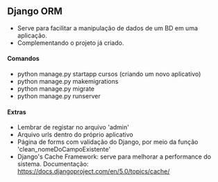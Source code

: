 ## Django ORM
- Serve para facilitar a manipulação de dados de um BD em uma aplicação.
- Complementando o projeto já criado.

#### Comandos 
- python manage.py startapp cursos (criando um novo aplicativo)
- python manage.py makemigrations
- python manage.py migrate
- python manage.py runserver

#### Extras
- Lembrar de registar no arquivo 'admin'
- Arquivo urls dentro do próprio aplicativo
- Página de forms com validação do Django, por meio da função 'clean_nomeDoCampoExistente'
- Django's Cache Framework: serve para melhorar a performance do sistema. Documentação: https://docs.djangoproject.com/en/5.0/topics/cache/
